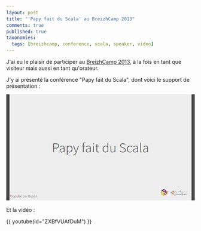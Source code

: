 ```yaml
---
layout: post
title: "'Papy fait du Scala' au BreizhCamp 2013"
comments: true
published: true
taxonomies: 
  tags: [breizhcamp, conference, scala, speaker, video]
---
```


J'ai eu le plaisir de participer au [BreizhCamp 2013](http://2013.breizhcamp.org/), à la fois en tant que visiteur mais aussi en tant qu'orateur.

<!-- more -->

J'y ai présenté la conférence "Papy fait du Scala", dont voici le support de présentation :

[![Support de présentation de la conférence](cover.png)](http://blog.dlecan.com/breizhcamp2013/papy-fait-du-scala/)

Et la vidéo :

{{ youtube(id="ZXBfVUAfDuM") }}
